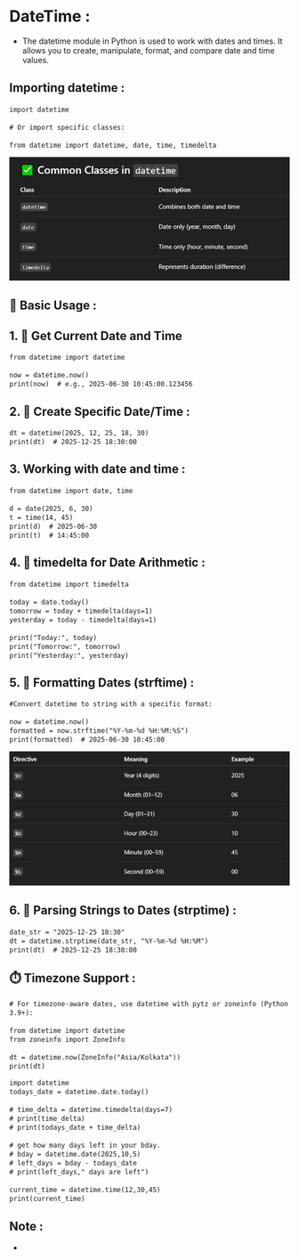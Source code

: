 # DateTime :
- The datetime module in Python is used to work with dates and times. It allows you to create, manipulate, format, and compare date and time values.

## Importing datetime :
```
import datetime

# Or import specific classes:

from datetime import datetime, date, time, timedelta
```

![](assets/datetime.png)

## 🧭 Basic Usage :
## 1. 📅 Get Current Date and Time
```
from datetime import datetime

now = datetime.now()
print(now)  # e.g., 2025-06-30 10:45:00.123456

```

## 2. 📅 Create Specific Date/Time :
```
dt = datetime(2025, 12, 25, 18, 30)
print(dt)  # 2025-12-25 18:30:00

```

## 3. Working with date and time :
```
from datetime import date, time

d = date(2025, 6, 30)
t = time(14, 45)
print(d)  # 2025-06-30
print(t)  # 14:45:00

```

## 4. 🧮 timedelta for Date Arithmetic :
```
from datetime import timedelta

today = date.today()
tomorrow = today + timedelta(days=1)
yesterday = today - timedelta(days=1)

print("Today:", today)
print("Tomorrow:", tomorrow)
print("Yesterday:", yesterday)

```

## 5. 🧾 Formatting Dates (strftime) :
```
#Convert datetime to string with a specific format:

now = datetime.now()
formatted = now.strftime("%Y-%m-%d %H:%M:%S")
print(formatted)  # 2025-06-30 10:45:00

```
![](assets/Screenshot_1.png)

## 6. 🔄 Parsing Strings to Dates (strptime) :
```
date_str = "2025-12-25 18:30"
dt = datetime.strptime(date_str, "%Y-%m-%d %H:%M")
print(dt)  # 2025-12-25 18:30:00

```

## ⏱️ Timezone Support :
```
# For timezone-aware dates, use datetime with pytz or zoneinfo (Python 3.9+):

from datetime import datetime
from zoneinfo import ZoneInfo

dt = datetime.now(ZoneInfo("Asia/Kolkata"))
print(dt)

```

```
import datetime
todays_date = datetime.date.today()

# time_delta = datetime.timedelta(days=7)
# print(time_delta)
# print(todays_date + time_delta)

# get how many days left in your bday.
# bday = datetime.date(2025,10,5)
# left_days = bday - todays_date
# print(left_days," days are left")

current_time = datetime.time(12,30,45)
print(current_time)
```

## Note :
- 